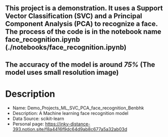 ## This project is a demonstration. It uses a Support Vector Classification (SVC) and a Principal Component Analysis (PCA) to recognize a face. The process of the code is in the notebook name face_recognition.ipynb (./notebooks/face_recognition.ipynb)

## The accuracy of the model is around *75%* (The model uses small resolution image)

# Description
- Name: Demo_Projects_ML_SVC_PCA_face_recognition_Benbhk
- Description: A Machine learning face recognition model
- Data Source: scikit-learn
- Personal page: https://inky-distance-393.notion.site/f8a4416f9dc64d9ab8c677a5a32ab03d
